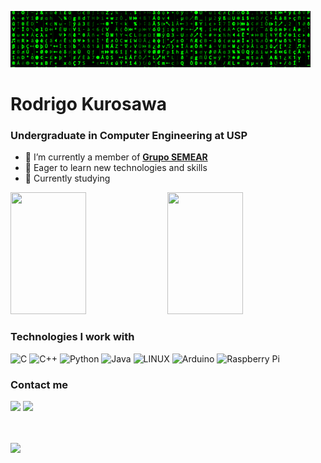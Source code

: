 ![Matrix Animation](https://raw.githubusercontent.com/Rodrigo-Kurosawa/Rodrigo-Kurosawa/master/Matrix.gif)

# Rodrigo Kurosawa
### Undergraduate in Computer Engineering at USP
- 🤖 I’m currently a member of **[Grupo SEMEAR](https://github.com/Grupo-SEMEAR-USP)**
- 🌱 Eager to learn new technologies and skills
- 🚀 Currently studying 

<div>
    <img width="49%" height="195px" src="https://github-readme-stats.vercel.app/api?username=marcogarcia2&theme=chartreuse-dark&hide_border=false&include_all_commits=true&count_private=true"/>
    <img width="49%" height="195px" src="https://github-readme-stats.vercel.app/api/top-langs/?username=marcogarcia2&theme=chartreuse-dark&hide_border=false&include_all_commits=true&count_private=true&layout=compact"/>
</div>

### Technologies I work with
![C](https://img.shields.io/badge/c-%2300599C.svg?style=for-the-badge&logo=c&logoColor=white) ![C++](https://img.shields.io/badge/c++-%2300599C.svg?style=for-the-badge&logo=c%2B%2B&logoColor=white) ![Python](https://img.shields.io/badge/python-3670A0?style=for-the-badge&logo=python&logoColor=ffdd54) ![Java](https://img.shields.io/badge/java-%23ED8B00.svg?style=for-the-badge&logo=openjdk&logoColor=white) ![LINUX](https://img.shields.io/badge/Linux-FCC624?style=for-the-badge&logo=linux&logoColor=black) ![Arduino](https://img.shields.io/badge/-Arduino-00979D?style=for-the-badge&logo=Arduino&logoColor=white) ![Raspberry Pi](https://img.shields.io/badge/-RaspberryPi-C51A4A?style=for-the-badge&logo=Raspberry-Pi)

### Contact me
 
<div>
  <a href = "mailto:mmgaspargarcia@usp.br"><img src="https://img.shields.io/badge/-Gmail-%23333?style=for-the-badge&logo=gmail&logoColor=white" target="_blank"></a>
  <a href="https://www.linkedin.com/in/marco-garcia-44b83423a/" target="_blank"><img src="https://img.shields.io/badge/-LinkedIn-%230077B5?style=for-the-badge&logo=linkedin&logoColor=white" target="_blank"></a>
<div>

<br>
<br>

[![](https://visitcount.itsvg.in/api?id=marcogarcia2&icon=7&color=0)](https://visitcount.itsvg.in)
